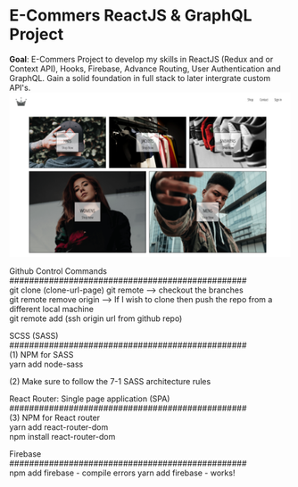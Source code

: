 
# E-Commers ReactJS & GraphQL Project

<strong> Goal</strong>: E-Commers Project to develop my skills in ReactJS (Redux and or Context API), Hooks, Firebase, Advance Routing, User Authentication and GraphQL. Gain a solid foundation in full stack to later intergrate custom API's. </br>
![alt text](https://github.com/rchavezj/crown_clothing/blob/master/cover.png)

Github Control Commands<br />
################################################<br />
git clone (clone-url-page)
git remote --> checkout the branches<br />
git remote remove origin --> If I wish to clone then push the repo from a different local machine<br />
git remote add (ssh origin url from github repo)<br />




SCSS (SASS)<br />
################################################<br />
(1) NPM for SASS<br />
yarn add node-sass

(2) Make sure to follow the 7-1 SASS architecture rules



React Router: Single page application (SPA)<br />
################################################<br />
(3) NPM for React router<br />
yarn add react-router-dom<br />
npm install react-router-dom




Firebase<br />
################################################<br />
npm add firebase - compile errors
yarn add firebase - works!
